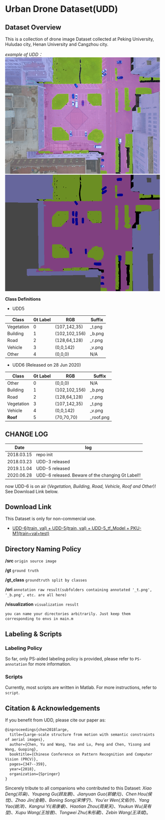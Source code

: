 # Urban Drone Dataset(UDD)

## Dataset Overview
This is a collection of drone image Dataset collected at Peking University, Huludao city, Henan University and Cangzhou city.

*example of UDD：*
![visual_color](img/DJI_0627_visual_color.png)
![visual_mask](img/DJI_0627_visual_mask.png)

**Class Definitions**

- UDD5

|   Class  |Gt Label|   RGB   |Suffix|
|----------|--------|---------|------|
|Vegetation|   0    |(107,142,35)|_t.png|
| Building |   1    |(102,102,156)|_b.png|
|  Road    |   2    |(128,64,128)|_r.png|
|  Vehicle |   3    |(0,0,142)|_v.png|
|  Other   |   4    |(0,0,0) | N/A |

- UDD6 (Released on 28 Jun 2020)

|   Class  |Gt Label|   RGB   |Suffix|
|----------|--------|---------|------|
|  Other   |   0    |(0,0,0) | N/A |
| Building |   1    |(102,102,156)|_b.png|
|  Road    |   2    |(128,64,128)|_r.png|
|Vegetation|   3    |(107,142,35)|_t.png|
|  Vehicle |   4    |(0,0,142)|_v.png|
| **Roof** |   5    |(70,70,70) |_roof.png|


## CHANGE LOG

|   Date   |  log   |
|----------|--------|
|2018.03.15| repo init |
|2018.03.23| UDD-3 released |
|2019.11.04| UDD-5 released |
|2020.06.28| UDD-6 released. Beware of the changing Gt Label!! |

now UDD-6 is on air (*Vegetation, Building, Road, Vehicle, Roof and Other*)! See Download Link below.

## Download Link

This Dataset is only for non-commercial use. 

- [UDD-6(train, val) + UDD-5(train, val) + UDD-5_tf_Model + PKU-M1(train+val+test)](https://drive.google.com/drive/folders/1x172jM6iF6SZjMB4jH8FVRgiuGcJDtIe?usp=sharing)

## Directory Naming Policy

**/src**  ```origin source image```

**/gt**  ```ground truth```

**/gt_class** ```groundtruth split by classes```

**/ori**  ```annotation raw result(subfolders containing annotated '_t.png', '_b.png', etc. are all here)```

**/visualization** ```visualization result```
```
you can name your directories arbitrarily. Just keep them corresponding to envs in main.m
```

## Labeling & Scripts
### Labeling Policy
So far, only PS-aided labeling policy is provided, please refer to `PS-annotation` for more information.
### Scripts
Currently, most scripts are written in Matlab. For more instructions, refer to `script`.



## Citation & Acknowledgements

If you benefit from UDD, please cite our paper as:
```
@inproceedings{chen2018large,
  title={Large-scale structure from motion with semantic constraints of aerial images},
  author={Chen, Yu and Wang, Yao and Lu, Peng and Chen, Yisong and Wang, Guoping},
  booktitle={Chinese Conference on Pattern Recognition and Computer Vision (PRCV)},
  pages={347--359},
  year={2018},
  organization={Springer}
}
```
Sincerely tribute to all companions who contributed to this Dataset: *Xiao Deng(邓枭)*、*Youpeng Gu(顾友鹏)*、*Jianyuan Guo(郭健元)*、*Chen Hou(侯忱)*、*Zhao Jin(金朝)*、*Boning Song(宋博宁)*、*You'er Wen(文佑尔)*、*Yang Yao(姚洋)*、*Kangrui Yi(易康睿)*、*Haotian Zhou(周昊天)*、*Youkun Wu(吴有堃)*、*Xupu Wang(王旭普)*、*Tongwei Zhu(朱彤葳)*、*Zebin Wang(王泽斌)*。

